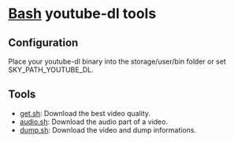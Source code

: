 # [Bash](../README.md) youtube-dl tools

## Configuration

Place your youtube-dl binary into the storage/user/bin folder or set SKY_PATH_YOUTUBE_DL.

## Tools

- [get.sh](get.sh): Download the best video quality.
- [audio.sh](audio.sh): Download the audio part of a video.
- [dump.sh](dump.sh): Download the video and dump informations.
